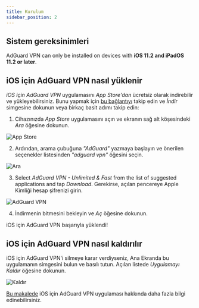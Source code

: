 ```yaml
---
title: Kurulum
sidebar_position: 2
---
```


## Sistem gereksinimleri

AdGuard VPN can only be installed on devices with **iOS 11.2 and iPadOS 11.2 or later**.

## iOS için AdGuard VPN nasıl yüklenir

*iOS için AdGuard VPN* uygulamasını *App Store'dan* ücretsiz olarak indirebilir ve yükleyebilirsiniz. Bunu yapmak için [bu bağlantıyı](https://agrd.io/ios_vpn) takip edin ve *İndir* simgesine dokunun veya birkaç basit adımı takip edin:

1. Cihazınızda *App Store* uygulamasını açın ve ekranın sağ alt köşesindeki *Ara* öğesine dokunun.

![App Store](https://cdn.adguard.com/content/kb/vpn/ios/app-store-en.png)

2. Ardından, arama çubuğuna *"AdGuard"* yazmaya başlayın ve önerilen seçenekler listesinden *"adguard vpn"* öğesini seçin.

![Ara](https://cdn.adguard.com/content/kb/vpn/ios/search-en.png)

3. Select *AdGuard VPN - Unlimited & Fast* from the list of suggested applications and tap *Download*. Gerekirse, açılan pencereye Apple Kimliği hesap şifrenizi girin.

![AdGuard VPN](https://cdn.adguard.com/content/kb/vpn/ios/adguard-vpn-en.png)

4. İndirmenin bitmesini bekleyin ve *Aç* öğesine dokunun.

iOS için AdGuard VPN başarıyla yüklendi!

## iOS için AdGuard VPN nasıl kaldırılır

iOS için AdGuard VPN'i silmeye karar verdiyseniz, Ana Ekranda bu uygulamanın simgesini bulun ve basılı tutun. Açılan listede *Uygulamayı Kaldır* öğesine dokunun.

![Kaldır](https://cdn.adguard.com/public/Adguard/kb/vpn-install/deinstall-en.png)

[Bu makalede](overview.md) iOS için AdGuard VPN uygulaması hakkında daha fazla bilgi edinebilirsiniz.